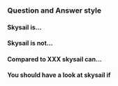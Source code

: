 ### Question and Answer style

#### Skysail is...

#### Skysail is not...

#### Compared to XXX skysail can...

#### You should have a look at skysail if

